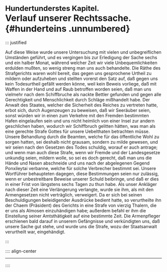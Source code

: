 # <small>Hundertunderstes Kapitel.</small><br />Verlauf unserer Rechtssache.{#hunderteins .unnumbered}

::: justified

Auf diese Weise wurde unsere Untersuchung mit vielen und unbegreiflichen
Umständen geführt, und es vergingen bis zur Erledigung der Sache sechs und ein
halber Monat, während welcher Zeit wir viele Unbequemlichkeiten erdulden mußten,
so wenig streng man uns auch behandelte. Die Räthe des Strafgerichts waren wohl
bereit, das gegen uns gesprochene Urtheil zu mildern oder aufzuheben und
stellten vorerst den Satz auf, daß gegen uns kein Todesurtheil gefällt werden
könne, weil kein Beweis vorliege, daß mit Waffen in der Hand und auf Raub
betroffen worden seien, daß man uns vielmehr nach dem Schiffbruche als nackte
Bettler gefunden und gegen alle Gerechtigkeit und Menschlichkeit durch Schläge
mißhandelt habe. Der Anwalt des Staates, welcher die Sicherheit des Reiches zu
vertreten hatte, erbot sich, durch Augenzeugen zu beweisen, daß wir Seeräuber
seien, sonst würden wir in einen zum Verkehre mit den Fremden bestimmten Hafen
eingelaufen sein und uns nicht heimlich von einer Insel zur andern geschlichen
haben, wodurch wir Schiffbruch gelitten hätten, was man als eine gerechte Strafe
Gottes für unsere Uebelthaten betrachten müsse. Unsere Behandlung durch die
Beamten, welche für das öffentliche Wohl zu sorgen hatten, sei deshalb nicht
grausam, sondern zu milde gewesen, und wir seien nach den Gesetzen des Todes
schuldig, worauf er auch antrage; und wenn man auch diese Strafe, wenn wir Fremde
und der Landesgesetze unkundig seien, mildern wolle, so sei es doch gerecht, daß
man uns die Hände und Nasen abschneide und uns nach der abgelegenen Gegend
Ponxileytai verbanne, welche für solche Verbrecher bestimmt sei. Unsere
Wortführer behaupteten dagegen, diese Bestimmungen seien nur zulässig, wenn er
unbestreitbare Beweise unserer Schuld beibringe, und daß er dies in einer Frist
von längstens sechs Tagen zu thun habe. Als unser Ankläger nach dieser Zeit eine
Verlängerung verlangte, wurde sie ihm, als mit den Armengesetzen nicht
verträglich, verweigert. Da er sich bei seinen Beschuldigungen beleidigender
Ausdrücke bedient hatte, so verurtheilte ihn der Chaem (Präsident) des Gerichts
in eine Strafe von vierzig Thalern, die er uns als Almosen einzuhändigen habe;
außerdem befahl er ihm die Einstellung seiner Amtsthätigkeit auf eine bestimmte
Zeit. Die Armenpfleger erschienen bald darauf in unserem Gefängnisse und
verkündigten uns, daß unsere Sache gut stehe, und wurde uns die Strafe, wozu der
Staatsanwalt verurtheilt war, eingehändigt.

:::

:::: align-center
****
::::
